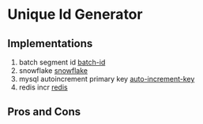 # Unique Id Generator

## Implementations
1. batch segment id [batch-id](https://github.com/liuzhengyang/idgen/blob/master/src/main/java/com/github/liuzhengyang/idgen/idseq/service/impl/IdSeqBatchFetchServiceImpl.java)
2. snowflake [snowflake](https://github.com/liuzhengyang/idgen/blob/master/src/main/java/com/github/liuzhengyang/idgen/idseq/service/impl/SnowflakeIdSeqServiceImpl.java)
3. mysql autoincrement primary key [auto-increment-key](https://github.com/liuzhengyang/idgen/blob/master/src/main/java/com/github/liuzhengyang/idgen/idseq/service/impl/DBIncrementIdSeqServiceImpl.java)
4. redis incr [redis](https://github.com/liuzhengyang/idgen/blob/master/src/main/java/com/github/liuzhengyang/idgen/idseq/service/impl/RedisIdSeqServiceImpl.java)

## Pros and Cons